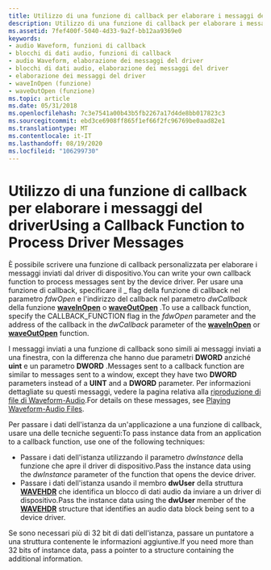 ```yaml
---
title: Utilizzo di una funzione di callback per elaborare i messaggi del driver
description: Utilizzo di una funzione di callback per elaborare i messaggi del driver
ms.assetid: 7fef400f-5040-4d33-9a2f-bb12aa9369e0
keywords:
- audio Waveform, funzioni di callback
- blocchi di dati audio, funzioni di callback
- audio Waveform, elaborazione dei messaggi del driver
- blocchi di dati audio, elaborazione dei messaggi del driver
- elaborazione dei messaggi del driver
- waveInOpen (funzione)
- waveOutOpen (funzione)
ms.topic: article
ms.date: 05/31/2018
ms.openlocfilehash: 7c3e7541a00b43b5fb2267a17d4de8bb017823c3
ms.sourcegitcommit: ebd3ce6908ff865f1ef66f2fc96769be0aad82e1
ms.translationtype: MT
ms.contentlocale: it-IT
ms.lasthandoff: 08/19/2020
ms.locfileid: "106299730"
---
```

# <a name="using-a-callback-function-to-process-driver-messages"></a><span data-ttu-id="9a9f8-110">Utilizzo di una funzione di callback per elaborare i messaggi del driver</span><span class="sxs-lookup"><span data-stu-id="9a9f8-110">Using a Callback Function to Process Driver Messages</span></span>

<span data-ttu-id="9a9f8-111">È possibile scrivere una funzione di callback personalizzata per elaborare i messaggi inviati dal driver di dispositivo.</span><span class="sxs-lookup"><span data-stu-id="9a9f8-111">You can write your own callback function to process messages sent by the device driver.</span></span> <span data-ttu-id="9a9f8-112">Per usare una funzione di callback, specificare il \_ flag della funzione di callback nel parametro *fdwOpen* e l'indirizzo del callback nel parametro *dwCallback* della funzione [**waveInOpen**](/windows/win32/api/mmeapi/nf-mmeapi-waveinopen) o [**waveOutOpen**](/windows/win32/api/mmeapi/nf-mmeapi-waveoutopen) .</span><span class="sxs-lookup"><span data-stu-id="9a9f8-112">To use a callback function, specify the CALLBACK\_FUNCTION flag in the *fdwOpen* parameter and the address of the callback in the *dwCallback* parameter of the [**waveInOpen**](/windows/win32/api/mmeapi/nf-mmeapi-waveinopen) or [**waveOutOpen**](/windows/win32/api/mmeapi/nf-mmeapi-waveoutopen) function.</span></span>

<span data-ttu-id="9a9f8-113">I messaggi inviati a una funzione di callback sono simili ai messaggi inviati a una finestra, con la differenza che hanno due parametri **DWORD** anziché **uint** e un parametro **DWORD** .</span><span class="sxs-lookup"><span data-stu-id="9a9f8-113">Messages sent to a callback function are similar to messages sent to a window, except they have two **DWORD** parameters instead of a **UINT** and a **DWORD** parameter.</span></span> <span data-ttu-id="9a9f8-114">Per informazioni dettagliate su questi messaggi, vedere la pagina relativa alla [riproduzione di file di Waveform-Audio](playing-waveform-audio-files.md).</span><span class="sxs-lookup"><span data-stu-id="9a9f8-114">For details on these messages, see [Playing Waveform-Audio Files](playing-waveform-audio-files.md).</span></span>

<span data-ttu-id="9a9f8-115">Per passare i dati dell'istanza da un'applicazione a una funzione di callback, usare una delle tecniche seguenti:</span><span class="sxs-lookup"><span data-stu-id="9a9f8-115">To pass instance data from an application to a callback function, use one of the following techniques:</span></span>

-   <span data-ttu-id="9a9f8-116">Passare i dati dell'istanza utilizzando il parametro *dwInstance* della funzione che apre il driver di dispositivo.</span><span class="sxs-lookup"><span data-stu-id="9a9f8-116">Pass the instance data using the *dwInstance* parameter of the function that opens the device driver.</span></span>
-   <span data-ttu-id="9a9f8-117">Passare i dati dell'istanza usando il membro **dwUser** della struttura [**WAVEHDR**](/windows/win32/api/mmeapi/ns-mmeapi-wavehdr) che identifica un blocco di dati audio da inviare a un driver di dispositivo.</span><span class="sxs-lookup"><span data-stu-id="9a9f8-117">Pass the instance data using the **dwUser** member of the [**WAVEHDR**](/windows/win32/api/mmeapi/ns-mmeapi-wavehdr) structure that identifies an audio data block being sent to a device driver.</span></span>

<span data-ttu-id="9a9f8-118">Se sono necessari più di 32 bit di dati dell'istanza, passare un puntatore a una struttura contenente le informazioni aggiuntive.</span><span class="sxs-lookup"><span data-stu-id="9a9f8-118">If you need more than 32 bits of instance data, pass a pointer to a structure containing the additional information.</span></span>

 

 